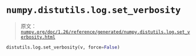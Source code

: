# `numpy.distutils.log.set_verbosity`

> 原文：[`numpy.org/doc/1.26/reference/generated/numpy.distutils.log.set_verbosity.html`](https://numpy.org/doc/1.26/reference/generated/numpy.distutils.log.set_verbosity.html)

```py
distutils.log.set_verbosity(v, force=False)
```
